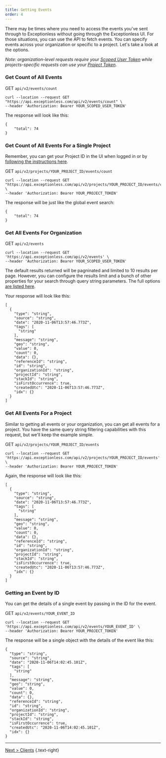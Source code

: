 ```yaml
---
title: Getting Events
order: 4
---
```


There may be times where you need to access the events you've sent through to Exceptionless without going through the Exceptionless UI. For those situations, you can use the API to fetch events. You can specify events across your organization or specific to a project. Let's take a look at the options. 

*Note: organization-level requests require your [Scoped User Token](api-getting-started) while projects-specific requests can use your [Project Token](project-tokens).*

### Get Count of All Events

GET `api/v2/events/count` 

```
curl --location --request GET "https://api.exceptionless.com/api/v2/events/count" \
--header 'Authorization: Bearer YOUR_SCOPED_USER_TOKEN'
``` 

The response will look like this: 

```
{
    "total": 74
}
```

### Get Count of All Events For a Single Project  

Remember, you can get your Project ID in the UI when logged in or by [following the instructions here](project-tokens/#get-projects).  

GET `api/v2/projects/YOUR_PROJECT_ID/events/count` 

```
curl --location --request GET "https://api.exceptionless.com/api/v2/projects/YOUR_PROJECT_ID/events/count" \
--header 'Authorization: Bearer YOUR_PROJECT_TOKEN'
```

The response will be just like the global event search: 

```
{
    "total": 74
}
```

### Get All Events For Organization 

GET `api/v2/events`  

```
curl --location --request GET 'https://api.exceptionless.com/api/v2/events' \
--header 'Authorization: Bearer YOUR_SCOPED_USER_TOKEN'
```

The default results returned will be pagninated and limited to 10 results per page. However, you can configure the results limit and a bunch of other properties for your search through query string parameters. The full options [are listed here](https://api.exceptionless.io/docs/index.html).

Your response will look like this: 

```
[
  {
    "type": "string",
    "source": "string",
    "date": "2020-11-06T13:57:46.773Z",
    "tags": [
      "string"
    ],
    "message": "string",
    "geo": "string",
    "value": 0,
    "count": 0,
    "data": {},
    "referenceId": "string",
    "id": "string",
    "organizationId": "string",
    "projectId": "string",
    "stackId": "string",
    "isFirstOccurrence": true,
    "createdUtc": "2020-11-06T13:57:46.773Z",
    "idx": {}
  }
]
```

### Get All Events For a Project  

Similar to getting all events or your organization, you can get all events for a project. You have the same query string filtering capabilities with this request, but we'll keep the example simple. 

GET `api/v2/projects/YOUR_PROJECT_ID/events`  

```
curl --location --request GET 'https://api.exceptionless.com/api/v2/projects/YOUR_PROJECT_ID/events' \
--header 'Authorization: Bearer YOUR_PROJECT_TOKEN'
```

Again, the response will look like this: 

```
[
  {
    "type": "string",
    "source": "string",
    "date": "2020-11-06T13:57:46.773Z",
    "tags": [
      "string"
    ],
    "message": "string",
    "geo": "string",
    "value": 0,
    "count": 0,
    "data": {},
    "referenceId": "string",
    "id": "string",
    "organizationId": "string",
    "projectId": "string",
    "stackId": "string",
    "isFirstOccurrence": true,
    "createdUtc": "2020-11-06T13:57:46.773Z",
    "idx": {}
  }
]
```

### Getting an Event by ID  

You can get the details of a single event by passing in the ID for the event. 

GET `api/v2/events/YOUR_EVENT_ID`

```
curl --location --request GET 'https://api.exceptionless.com/api/v2/events/YOUR_EVENT_ID' \
--header 'Authorization: Bearer YOUR_PROJECT_TOKEN'
```

The response will be a single object with the details of the event like this: 

```
{
  "type": "string",
  "source": "string",
  "date": "2020-11-06T14:02:45.101Z",
  "tags": [
    "string"
  ],
  "message": "string",
  "geo": "string",
  "value": 0,
  "count": 0,
  "data": {},
  "referenceId": "string",
  "id": "string",
  "organizationId": "string",
  "projectId": "string",
  "stackId": "string",
  "isFirstOccurrence": true,
  "createdUtc": "2020-11-06T14:02:45.101Z",
  "idx": {}
}
```

---

[Next > Clients](../clients) {.text-right}